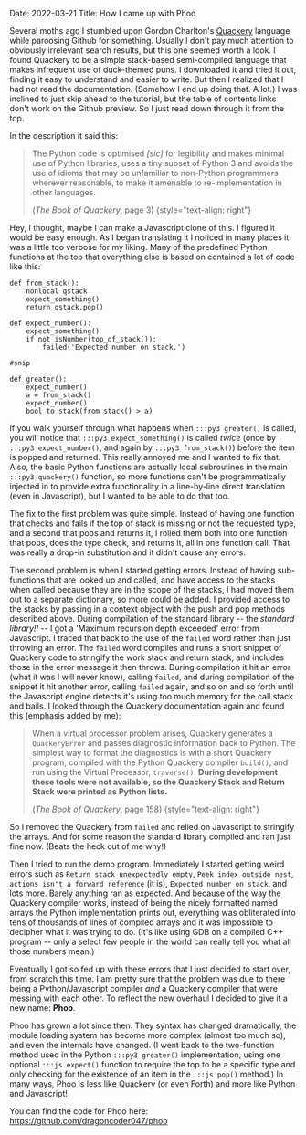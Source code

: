 Date: 2022-03-21
Title: How I came up with Phoo

Several moths ago I stumbled upon Gordon Charlton's [Quackery](https://github.com/GordonCharlton/Quackery) language while paroosing Github for something. Usually I don't pay much attention to obviously irrelevant search results, but this one seemed worth a look. I found Quackery to be a simple stack-based semi-compiled language that makes infrequent use of duck-themed puns. I downloaded it and tried it out, finding it easy to understand and easier to write. But then I realized that I had not read the documentation. (Somehow I end up doing that. A lot.) I was inclined to just skip ahead to the tutorial, but the table of contents links don't work on the Github preview. So I just read down through it from the top.

In the description it said this:

> The Python code is optimised *\[sic]* for legibility and makes minimal use of Python libraries, uses a tiny subset of Python 3 and avoids the use of idioms that may be unfamiliar to non-Python programmers wherever reasonable, to make it amenable to re-implementation in other languages.
>
> (*The Book of Quackery*, page 3)
> {style="text-align: right"}

Hey, I thought, maybe I can make a Javascript clone of this. I figured it would be easy enough. As I began translating it I noticed in many places it was a little too verbose for my liking. Many of the predefined Python functions at the top that everything else is based on contained a lot of code like this:

```py3
def from_stack():
	nonlocal qstack
	expect_something()
	return qstack.pop()

def expect_number():
	expect_something()
	if not isNumber(top_of_stack()):
		failed('Expected number on stack.')

#snip

def greater():
	expect_number()
	a = from_stack()
	expect_number()
	bool_to_stack(from_stack() > a)
```

If you walk yourself through what happens when `:::py3 greater()` is called, you will notice that `:::py3 expect_something()` is called *twice* (once by `:::py3 expect_number()`, and again by `:::py3 from_stack()`) before the item is popped and returned. This really annoyed me and I wanted to fix that. Also, the basic Python functions are actually local subroutines in the main `:::py3 quackery()` function, so more functions can't be programmatically injected in to provide extra functionality in a line-by-line direct translation (even in Javascript), but I wanted to be able to do that too.

The fix to the first problem was quite simple. Instead of having one function that checks and fails if the top of stack is missing or not the requested type, and a second that pops and returns it, I rolled them both into one function that pops, does the type check, and returns it, all in one function call. That was really a drop-in substitution and it didn't cause any errors.

The second problem is when I started getting errors. Instead of having sub-functions that are looked up and called, and have access to the stacks when called because they are in the scope of the stacks, I had moved them out to a separate dictionary, so more could be added. I provided access to the stacks by passing in a context object with the push and pop methods described above. During compilation of the standard library -- the *standard library!!* -- I got a 'Maximum recursion depth exceeded' error from Javascript. I traced that back to the use of the `failed` word rather than just throwing an error. The `failed` word compiles and runs a short snippet of Quackery code to stringify the work stack and return stack, and includes those in the error message it then throws. During compilation it hit an error (what it was I will never know), calling `failed`, and during compilation of the snippet it hit another error, calling `failed` again, and so on and so forth until the Javascript engine detects it's using too much memory for the call stack and bails. I looked through the Quackery documentation again and found this (emphasis added by me):

> When a virtual processor problem arises, Quackery generates a `QuackeryError` and passes diagnostic information back to Python. The simplest way to format the diagnostics is with a short Quackery program, compiled with the Python Quackery compiler `build()`, and run using the Virtual Processor, `traverse()`. **During development these tools were not available, so the Quackery Stack and Return Stack were printed as Python lists.**
>
> (*The Book of Quackery*, page 158)
> {style="text-align: right"}

So I removed the Quackery from `failed` and relied on Javascript to stringify the arrays. And for some reason the standard library compiled and ran just fine now. (Beats the heck out of me why!)

Then I tried to run the demo program. Immediately I started getting weird errors such as `Return stack unexpectedly empty`, `Peek index outside nest`, `actions isn't a forward reference` (it is), `Expected number on stack`, and lots more. Barely anything ran as expected. And because of the way the Quackery compiler works, instead of being the nicely formatted named arrays the Python implementation prints out, everything was obliterated into tens of thousands of lines of compiled arrays and it was impossible to decipher what it was trying to do. (It's like using GDB on a compiled C++ program -- only a select few people in the world can really tell you what all those numbers mean.)

Eventually I got so fed up with these errors that I just decided to start over, from scratch this time. I am pretty sure that the problem was due to there being a Python/Javascript compiler *and* a Quackery compiler that were messing with each other. To reflect the new overhaul I decided to give it a new name: **Phoo**.

Phoo has grown a lot since then. They syntax has changed dramatically, the module loading system has become more complex (almost too much so), and even the internals have changed. (I went back to the two-function method used in the Python `:::py3 greater()` implementation, using one optional `:::js expect()` function to require the top to be a specific type and only checking for the existence of an item in the `:::js pop()` method.) In many ways, Phoo is less like Quackery (or even Forth) and more like Python and Javascript!

You can find the code for Phoo here: <https://github.com/dragoncoder047/phoo>
